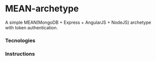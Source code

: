 # MEAN-archetype

A simple MEAN(MongoDB + Express + AngularJS + NodeJS) archetype with token authentication.

### Tecnologies

### Instructions
